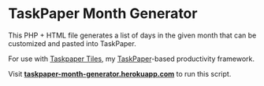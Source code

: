 # TaskPaper Month Generator

This PHP + HTML file generates a list of days in the given month that can be customized and pasted into TaskPaper.

For use with [Taskpaper Tiles](https://github.com/matthewmcvickar/taskpapertiles), my [TaskPaper](http://www.hogbaysoftware.com/products/taskpaper)-based productivity framework.

Visit **[taskpaper-month-generator.herokuapp.com](http://taskpaper-month-generator.herokuapp.com/)** to run this script.